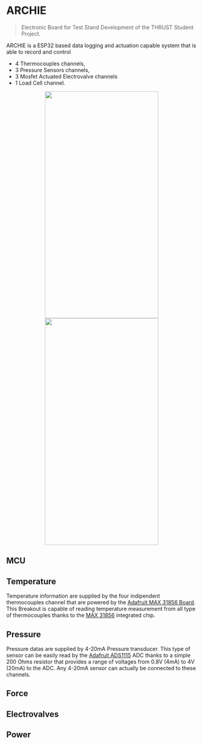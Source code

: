 # ARCHIE
> Electronic Board for Test Stand Development of the THRUST Student Project.

ARCHIE is a ESP32 based data logging and actuation capable system that is able to record and control 
* 4 Thermocouples channels, 
* 3 Pressure Sensors channels, 
* 3 Mosfet Actuated Electrovalve channels 
* 1 Load Cell channel. 



<p align="center">
  <img src="https://github.com/thrust-team/electronics/blob/main/Test%20Stand/Figures/TSPCB_Front_Tilt.PNG" width="300" height = "600" />
  <img src="https://github.com/thrust-team/electronics/blob/main/Test%20Stand/Figures/TSPCB_Back_Tilt.PNG" width="300" height = "600"/> 
</p>

## MCU


## Temperature
Temperature information are supplied by the four indipendent thermocouples channel that are powered by the [Adafruit MAX 31856 Board](https://www.adafruit.com/product/3263). This Breakout is capable of reading temperature measurement from all type of thermocouples thanks to the [MAX 31856](https://datasheets.maximintegrated.com/en/ds/MAX31856.pdf) integrated chip. 

## Pressure
Pressure datas are supplied by 4-20mA Pressure transducer. This type of sensor can be easily read by the [Adafruit ADS1115](https://www.adafruit.com/product/1085) ADC thanks to a simple 200 Ohms resistor that provides a range of voltages from 0.8V (4mA) to 4V (20mA) to the ADC. Any 4-20mA sensor can actually be connected to these channels. 

## Force


## Electrovalves

## Power

